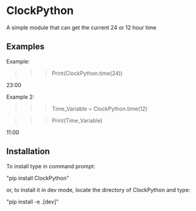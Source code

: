 # ClockPython

A simple module that can get the current 24 or 12 hour time

## Examples

Example:

>>> Print(ClockPython.time(24))

23:00

Example 2:

>>> Time_Variable = ClockPython.time(12)

>>> Print(Time_Variable)

11:00

## Installation

To install type in command prompt:

"pip install ClockPython"

or, to install it in dev mode, locate the directory of ClockPython and type:

"pip install -e .[dev]"